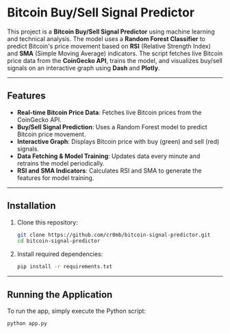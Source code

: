 # Bitcoin Buy/Sell Signal Predictor

This project is a **Bitcoin Buy/Sell Signal Predictor** using machine learning and technical analysis. The model uses a **Random Forest Classifier** to predict Bitcoin's price movement based on **RSI** (Relative Strength Index) and **SMA** (Simple Moving Average) indicators. The script fetches live Bitcoin price data from the **CoinGecko API**, trains the model, and visualizes buy/sell signals on an interactive graph using **Dash** and **Plotly**.

---

## Features
- **Real-time Bitcoin Price Data**: Fetches live Bitcoin prices from the CoinGecko API.
- **Buy/Sell Signal Prediction**: Uses a Random Forest model to predict Bitcoin price movement.
- **Interactive Graph**: Displays Bitcoin price with buy (green) and sell (red) signals.
- **Data Fetching & Model Training**: Updates data every minute and retrains the model periodically.
- **RSI and SMA Indicators**: Calculates RSI and SMA to generate the features for model training.

---

## Installation

1. Clone this repository:
    ```bash
    git clone https://github.com/cr0mb/bitcoin-signal-predictor.git
    cd bitcoin-signal-predictor
    ```

2. Install required dependencies:
    ```bash
    pip install -r requirements.txt
    ```

---

## Running the Application

To run the app, simply execute the Python script:

```bash
python app.py
